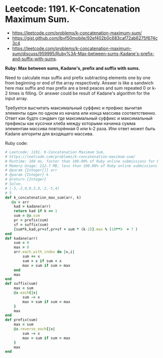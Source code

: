 # Leetcode: 1191. K-Concatenation Maximum Sum.

- https://leetcode.com/problems/k-concatenation-maximum-sum/
- https://gist.github.com/lbvf50mobile/92ef402b0c683caf72ab6275f674c3c4
- https://leetcode.com/problems/k-concatenation-maximum-sum/discuss/959995/Ruby%3A-Max-between-sums-Kadane's-prefix-and-suffix-with-sums.

**Ruby: Max between sums, Kadane's, prefix and suffix with sums.**

Need to calculate max suffix and prefix subtracting elements one by one from beginning or end of the array respectively. Answer is like a sandwich here max suffix and max prefix are a bred peaces and sum repeated 0 or k-2 times is filling. Or answer could be result of Kadane's algorithm for the input array.

Требуется высчитать максимальный суффикс и префикс вычитая элементы один по одном из начала или конца массива соответственно. Ответ как будто сэндвич где максимальный суффикс и максимальный префиксы как кусочки хлеба между которыми начинка сумма элементам массива повторённая 0 или k-2 раза. Или ответ может быть Kadane алгоритм для входящего массива.

Ruby code:
```Ruby
# Leetcode: 1191. K-Concatenation Maximum Sum.
# https://leetcode.com/problems/k-concatenation-maximum-sum/
# Runtime: 104 ms, faster than 100.00% of Ruby online submissions for K-Concatenation Maximum Sum.
# Memory Usage: 212.7 MB, less than 100.00% of Ruby online submissions for K-Concatenation Maximum Sum.
# @param {Integer[]} arr
# @param {Integer} k
# @return {Integer}
# Solve. 
# [-5,-2,0,0,3,9,-2,-5,4]
# 5
def k_concatenation_max_sum(arr, k)
   @a = arr
    kad = kadane(arr)
    return kad if k == 1
    sum = @a.sum
    pr = prefix(sum)
    sf = suffix(sum)
    [sum*k,kad,pr+sf,pr+sf + sum * (k-2)].max % (10**9  + 7 )
end
def kadane(arr)
    sum = 0
    max = 0
    arr.each_with_index do |x,i|
        sum += x
        sum = x if sum < x
        max = sum if sum > max
    end
    max
end
def suffix(sum)
    max = sum 
    @a.each{|x|
        sum -= x
        max = sum if sum > max 
    }
    max
end
def prefix(sum)
    max = sum 
    @a.reverse_each{|x|
        sum -= x
        max = sum if sum > max 
    }
    max
end
```
